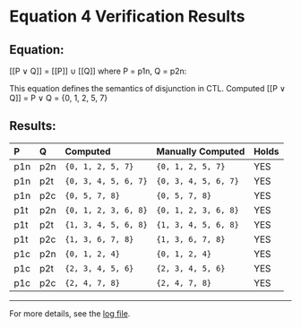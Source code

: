 # Equation 4 Verification Results

## Equation:
 [[P ∨ Q]] = [[P]] ∪ [[Q]] where P = p1n, Q = p2n:

   This equation defines the semantics of disjunction in CTL.   Computed [[P ∨ Q]] = P ∨ Q = {0, 1, 2, 5, 7} 

## Results:

| P | Q | Computed | Manually Computed | Holds |
|:---|:---|:---------|:-----------------|:------|
| p1n | p2n | `{0, 1, 2, 5, 7}` | `{0, 1, 2, 5, 7}` | YES |
| p1n | p2t | `{0, 3, 4, 5, 6, 7}` | `{0, 3, 4, 5, 6, 7}` | YES |
| p1n | p2c | `{0, 5, 7, 8}` | `{0, 5, 7, 8}` | YES |
| p1t | p2n | `{0, 1, 2, 3, 6, 8}` | `{0, 1, 2, 3, 6, 8}` | YES |
| p1t | p2t | `{1, 3, 4, 5, 6, 8}` | `{1, 3, 4, 5, 6, 8}` | YES |
| p1t | p2c | `{1, 3, 6, 7, 8}` | `{1, 3, 6, 7, 8}` | YES |
| p1c | p2n | `{0, 1, 2, 4}` | `{0, 1, 2, 4}` | YES |
| p1c | p2t | `{2, 3, 4, 5, 6}` | `{2, 3, 4, 5, 6}` | YES |
| p1c | p2c | `{2, 4, 7, 8}` | `{2, 4, 7, 8}` | YES |

---

For more details, see the [log file](../log/Equation4.log).
